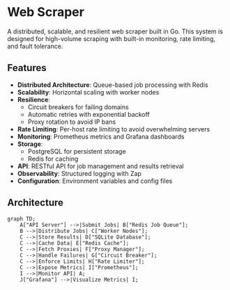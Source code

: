 # Web Scraper

A distributed, scalable, and resilient web scraper built in Go. This system is designed for high-volume scraping with built-in monitoring, rate limiting, and fault tolerance.

## Features

- **Distributed Architecture**: Queue-based job processing with Redis
- **Scalability**: Horizontal scaling with worker nodes
- **Resilience**:
  - Circuit breakers for failing domains
  - Automatic retries with exponential backoff
  - Proxy rotation to avoid IP bans
- **Rate Limiting**: Per-host rate limiting to avoid overwhelming servers
- **Monitoring**: Prometheus metrics and Grafana dashboards
- **Storage**:
  - PostgreSQL for persistent storage
  - Redis for caching
- **API**: RESTful API for job management and results retrieval
- **Observability**: Structured logging with Zap
- **Configuration**: Environment variables and config files

## Architecture

```mermaid
graph TD;
    A["API Server"] -->|Submit Jobs| B["Redis Job Queue"];
    B -->|Distribute Jobs| C["Worker Nodes"];
    C -->|Store Results| D["SQLite Database"];
    C -->|Cache Data| E["Redis Cache"];
    C -->|Fetch Proxies| F["Proxy Manager"];
    C -->|Handle Failures| G["Circuit Breaker"];
    C -->|Enforce Limits| H["Rate Limiter"];
    C -->|Expose Metrics| I["Prometheus"];
    I -->|Monitor API| A;
    J["Grafana"] -->|Visualize Metrics| I;
```
